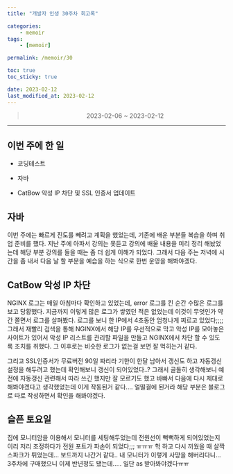 ```yaml
---
title: "개발자 인생 30주차 회고록"

categories:
    - memoir
tags:
    - [memoir]

permalink: /memoir/30

toc: true
toc_sticky: true

date: 2023-02-12
last_modified_at: 2023-02-12
---
```


> <center> 2023-02-06 ~ 2023-02-12 </center>

---

## 이번 주에 한 일

- 코딩테스트

- 자바

- CatBow 악성 IP 차단 및 SSL 인증서 업데이트

## 자바

이번 주에는 빠르게 진도를 빼려고 계획을 했었는데, 기존에 배운 부분들 복습을 하며 취업 준비를 했다. 지난 주에 아파서 강의는 못듣고 강의에 배울 내용을 미리 정리 해놨었는데 해당 부분 강의를 들을 때는 좀 더 쉽게 이해가 되었다. 그래서 다음 주는 저녁에 시간을 좀 내서 다음 날 할 부분을 예습을 하는 식으로 한번 운영을 해봐야겠다.

## CatBow 악성 IP 차단

NGINX 로그는 매일 아침마다 확인하고 있었는데, error 로그를 킨 순간 수많은 로그를 보고 당황했다. 지금까지 이렇게 많은 로그가 쌓였던 적은 없었는데 이것이 무엇인가 약간 쫄면서 로그를 살펴봤다. 로그를 보니 한 IP에서 4초동안 엄청나게 찌르고 있었다;;;;
그래서 재빨리 검색을 통해 NGINX에서 해당 IP를 우선적으로 막고 악성 IP를 모아놓은 사이트가 있어서 악성 IP 리스트를 관리할 파일을 만들고 NGINX에서 차단 할 수 있도록 조치를 취했다. 그 이후로는 비슷한 로그가 없는걸 보면 잘 먹히는거 같다. 

그리고 SSL인증서가 무료버전 90일 짜리라 기한이 한달 남아서 갱신도 하고 자동갱신 설정을 해두려고 했는데 확인해보니 갱신이 되어있었다..? 그래서 골돌히 생각해보니 예전에 자동갱신 관련해서 따라 쓰긴 했지만 잘 모르기도 했고 바빠서 다음에 다시 제대로 해봐야겠다고 생각했었는데 이게 작동된거 같다.... 얼떨결에 된거라 해당 부분은 블로그로 따로 작성하면서 확인을 해봐야겠다.

## 슬픈 토요일

집에 모니터암을 이용해서 모니터를 세팅해두었는데 전원선이 뻑뻑하게 되어있었는지 이리 저리 조정하다가 전원 포트가 파손이 되었다;;; ㅠㅠㅠ 헉 하고 다시 끼웠을 때 살짝 스파크가 튀었는데... 보드까지 나간거 같다.. 내 모니터가 이렇게 사망을 해버리다니... 3주차에 구매했으니 이제 반년정도 됐는데..... 일단 as 받아봐야겠다ㅠㅠ